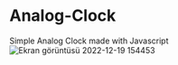 # Analog-Clock
Simple Analog Clock made with Javascript
![Ekran görüntüsü 2022-12-19 154453](https://user-images.githubusercontent.com/59058927/208429268-204e72f0-8c8e-4063-ae8f-3f64c3f3380f.png)
